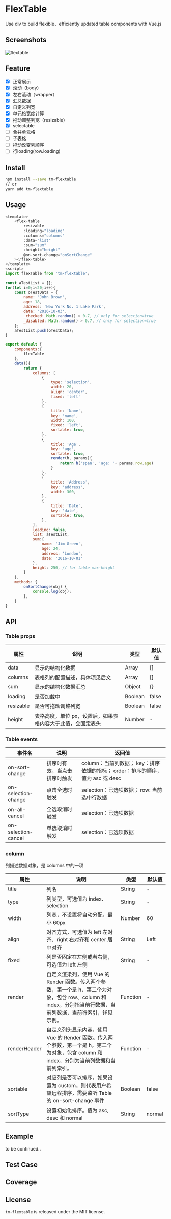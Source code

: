 # FlexTable

Use div to build flexible、efficiently updated table components with Vue.js

## Screenshots

![flextable](https://user-images.githubusercontent.com/6723674/57348072-4db8ef80-7187-11e9-98eb-2b613073f266.gif)

## Feature

- [x] 正常展示
- [x] 滚动（body）
- [x] 左右滚动（wrapper）
- [x] 汇总数据
- [x] 自定义列宽
- [x] 单元格宽度计算
- [x] 拖动调整列宽（resizable）
- [x] selectable
- [ ] 合并单元格
- [ ] 子表格
- [ ] 拖动改变列顺序
- [ ] 行loading(row.loading)

## Install

```bash
npm install --save tm-flextable
// or
yarn add tm-flextable
```

## Usage

```javascript
<template>
    <flex-table
        resizable
        :loading="loading" 
        :columns="columns" 
        :data="list"
        :sum="sum"
        :height="height"
        @on-sort-change="onSortChange"
    ></flex-table>
</template>
<script>
import flexTable from 'tm-flextable';

const aTestList = [];
for(let i=0;i<20;i++){
    const oTestData = {
        name: 'John Brown',
        age: 18,
        address: 'New York No. 1 Lake Park',
        date: '2016-10-03',
        _checked: Math.random() > 0.7, // only for selection=true
        _disabled: Math.random() > 0.7, // only for selection=true
    };
    aTestList.push(oTestData);
}

export default {
    components:{
        flexTable
    },
    data(){
        return {
            columns: [
                {
                    type: 'selection',
                    width: 20,
                    align: 'center',
                    fixed: 'left'
                },
                {
                    title: 'Name',
                    key: 'name',
                    width: 100,
                    fixed: 'left',
                    sortable: true,
                },
                {
                    title: 'Age',
                    key: 'age',
                    sortable: true,
                    render(h, params){
                        return h('span', 'age: '+ params.row.age)
                    }
                },
                {
                    title: 'Address',
                    key: 'address',
                    width: 300,
                },
                {
                    title: 'Date',
                    key: 'date',
                    sortable: true,
                },
            ],
            loading: false,
            list: aTestList,
            sum:{
                name: 'Jim Green',
                age: 24,
                address: 'London',
                date: '2016-10-01'
            },
            height: 250, // for table max-height
        }
    },
    methods: {
        onSortChange(obj) {
            console.log(obj);
        },
    }
}
```

## API

### Table props

| 属性 | 说明 | 类型 | 默认值 |
| ------------ | ------- | ------- | ----------- |
| data | 显示的结构化数据 | Array | [] |
| columns | 表格列的配置描述，具体项见后文 | Array | [] |
| sum | 显示的结构化数据汇总 | Object | {} |
| loading | 是否加载中 | Boolean | false |
| resizable | 是否可拖动调整列宽 | Boolean | false |
| height | 表格高度，单位 px，设置后，如果表格内容大于此值，会固定表头 | Number | - |

### Table events

| 事件名 | 说明 | 返回值 |
| ------------ | ------- | ----------- |
| on-sort-change | 排序时有效，当点击排序时触发 | column：当前列数据； key：排序依据的指标； order：排序的顺序，值为 asc 或 desc |
| on-selection-change | 点击全选时触发 | selection：已选项数据； row: 当前选中行数据 |
| on-all-cancel | 全选取消时触发 | selection：已选项数据 |
| on-selection-cancel | 单选取消时触发 | selection：已选项数据 |

### column
列描述数据对象，是 columns 中的一项

| 属性 | 说明 | 类型 | 默认值 |
| ------------ | ------- | ------- | ----------- |
| title | 列名 | String | - |
| type | 列类型，可选值为 index、selection | String | - |
| width | 列宽，不设置将自动分配，最小 60px | Number | 60 |
| align | 对齐方式，可选值为 left 左对齐、right 右对齐和 center 居中对齐 | String | Left |
| fixed | 列是否固定在左侧或者右侧，可选值为 left 左侧 | String | - |
| render | 自定义渲染列，使用 Vue 的 Render 函数。传入两个参数，第一个是 h，第二个为对象，包含 row、column 和 index，分别指当前行数据，当前列数据，当前行索引，详见示例。 | Function | - |
| renderHeader | 自定义列头显示内容，使用 Vue 的 Render 函数。传入两个参数，第一个是 h，第二个为对象，包含 column 和 index，分别为当前列数据和当前列索引。 | Function | - |
| sortable | 对应列是否可以排序，如果设置为 custom，则代表用户希望远程排序，需要监听 Table 的 on-sort-change 事件 | Boolean | false |
| sortType | 设置初始化排序。值为 asc, desc 和 normal | String | normal |

## Example
to be continued..

## Test Case

## Coverage

## License
`tm-flextable` is released under the MIT license.
